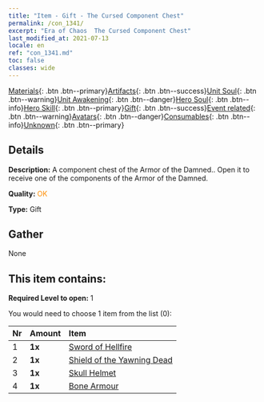 ```yaml
---
title: "Item - Gift - The Cursed Component Chest"
permalink: /con_1341/
excerpt: "Era of Chaos  The Cursed Component Chest"
last_modified_at: 2021-07-13
locale: en
ref: "con_1341.md"
toc: false
classes: wide
---
```

 [Materials](/Items/){: .btn .btn--primary}[Artifacts](/Items/Artifacts/){: .btn .btn--success}[Unit Soul](/Items/UnitSoul/){: .btn .btn--warning}[Unit Awakening](/Items/UnitAwakening/){: .btn .btn--danger}[Hero Soul](/Items/HeroSoul/){: .btn .btn--info}[Hero Skill](/Items/HeroSkill/){: .btn .btn--primary}[Gift](/Items/Gift/){: .btn .btn--success}[Event related](/Items/Events/){: .btn .btn--warning}[Avatars](/Items/Avatars/){: .btn .btn--danger}[Consumables](/Items/Consumables/){: .btn .btn--info}[Unknown](/Items/Unknown/){: .btn .btn--primary}

## Details
 **Description:** A component chest of the Armor of the Damned.. Open it to receive one of the components of the Armor of the Damned.

 **Quality:** <span style="color: #FF8C00">OK</span>

 **Type:** Gift

## Gather

  None

## This item contains:

 **Required Level to open:** 1

 You would need to choose 1 item from the list (0):

  | Nr | Amount |     Item    |
  |:---|:-------|:------------|
  | 1 |  **1x** | [Sword of Hellfire](/Items/art_121/) |  | 
  | 2 |  **1x** | [Shield of the Yawning Dead](/Items/art_122/) |  | 
  | 3 |  **1x** | [Skull Helmet](/Items/art_123/) |  | 
  | 4 |  **1x** | [Bone Armour](/Items/art_124/) |  | 
